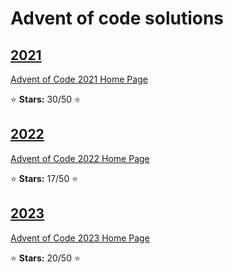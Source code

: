 # Advent of code solutions

## [2021](2021)

[Advent of Code 2021 Home Page](https://adventofcode.com/2021)

:star: **Stars:** 30/50 :star:

## [2022](2022)

[Advent of Code 2022 Home Page](https://adventofcode.com/2022)

:star: **Stars:** 17/50 :star:

## [2023](2023)

[Advent of Code 2023 Home Page](https://adventofcode.com/2023)

:star: **Stars:** 20/50 :star:
